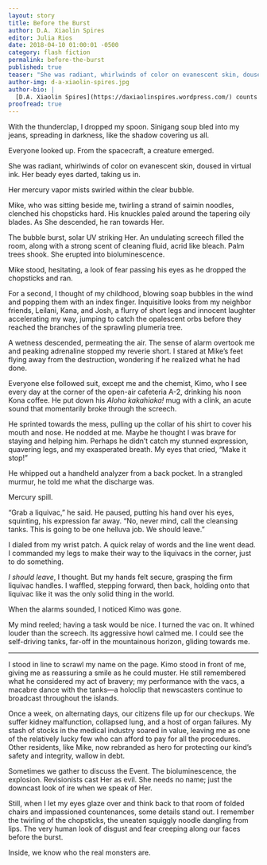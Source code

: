 ```yaml
---
layout: story
title: Before the Burst
author: D.A. Xiaolin Spires
editor: Julia Rios
date: 2018-04-10 01:00:01 -0500
category: flash fiction
permalink: before-the-burst
published: true
teaser: "She was radiant, whirlwinds of color on evanescent skin, doused in virtual ink. Her beady eyes darted, taking us in."
author-img: d-a-xiaolin-spires.jpg
author-bio: |
  [D.A. Xiaolin Spires](https://daxiaolinspires.wordpress.com/) counts stars and sand, residing currently in Hawaiʻi. You can find her embarking on olfactorial odysseys as she inhales plumeria blossoms, poke and poi. Her work appears or is forthcoming in various publications such as _Clarkesworld_, _Analog_, _Grievous Angel_, _Retro Future_, _LONTAR_, _Star*line_, _ETTT_, _Gathering Storm Magazine_, and _Story Seed Vault_; as well as anthologies of the strange and delightful, such as _Sharp & Sugar Tooth_, _Broad Knowledge_, and _Ride the Star Wind_. She can be found on [her website](https://daxiaolinspires.wordpress.com/) or on Twitter: [@spireswriter](https://twitter.com/spireswriter)
proofread: true
---
```


With the thunderclap, I dropped my spoon. Sinigang soup bled into my jeans, spreading in darkness, like the shadow covering us all.

Everyone looked up. From the spacecraft, a creature emerged.

She was radiant, whirlwinds of color on evanescent skin, doused in virtual ink. Her beady eyes darted, taking us in.

Her mercury vapor mists swirled within the clear bubble.

Mike, who was sitting beside me, twirling a strand of saimin noodles, clenched his chopsticks hard. His knuckles paled around the tapering oily blades. As She descended, he ran towards Her.

The bubble burst, solar UV striking Her. An undulating screech filled the room, along with a strong scent of cleaning fluid, acrid like bleach. Palm trees shook. She erupted into bioluminescence.

Mike stood, hesitating, a look of fear passing his eyes as he dropped the chopsticks and ran.

For a second, I thought of my childhood, blowing soap bubbles in the wind and popping them with an index finger. Inquisitive looks from my neighbor friends, Leilani, Kana, and Josh, a flurry of short legs and innocent laughter accelerating my way, jumping to catch the opalescent orbs before they reached the branches of the sprawling plumeria tree.

A wetness descended, permeating the air. The sense of alarm overtook me and peaking adrenaline stopped my reverie short. I stared at Mike’s feet flying away from the destruction, wondering if he realized what he had done.

Everyone else followed suit, except me and the chemist, Kimo, who I see every day at the corner of the open-air cafeteria A-2, drinking his noon Kona coffee. He put down his _Aloha kakahiaka!_ mug with a clink, an acute sound that momentarily broke through the screech.

He sprinted towards the mess, pulling up the collar of his shirt to cover his mouth and nose. He nodded at me. Maybe he thought I was brave for staying and helping him. Perhaps he didn’t catch my stunned expression, quavering legs, and my exasperated breath. My eyes that cried, “Make it stop!”

He whipped out a handheld analyzer from a back pocket. In a strangled murmur, he told me what the discharge was.

Mercury spill.

“Grab a liquivac,” he said. He paused, putting his hand over his eyes, squinting, his expression far away. “No, never mind, call the cleansing tanks. This is going to be one helluva job. We should leave.”

I dialed from my wrist patch. A quick relay of words and the line went dead. I commanded my legs to make their way to the liquivacs in the corner, just to do something.

_I should leave_, I thought. But my hands felt secure, grasping the firm liquivac handles. I waffled, stepping forward, then back, holding onto that liquivac like it was the only solid thing in the world.

When the alarms sounded, I noticed Kimo was gone.

My mind reeled; having a task would be nice. I turned the vac on. It whined louder than the screech. Its aggressive howl calmed me. I could see the self-driving tanks, far-off in the mountainous horizon, gliding towards me.

----

I stood in line to scrawl my name on the page. Kimo stood in front of me, giving me as reassuring a smile as he could muster. He still remembered what he considered my act of bravery; my performance with the vacs, a macabre dance with the tanks—a holoclip that newscasters continue to broadcast throughout the islands.

Once a week, on alternating days, our citizens file up for our checkups. We suffer kidney malfunction, collapsed lung, and a host of organ failures. My stash of stocks in the medical industry soared in value, leaving me as one of the relatively lucky few who can afford to pay for all the procedures. Other residents, like Mike, now rebranded as hero for protecting our kind’s safety and integrity, wallow in debt.

Sometimes we gather to discuss the Event. The bioluminescence, the explosion. Revisionists cast Her as evil. She needs no name; just the downcast look of ire when we speak of Her.

Still, when I let my eyes glaze over and think back to that room of folded chairs and impassioned countenances, some details stand out. I remember the twirling of the chopsticks, the uneaten squiggly noodle dangling from lips. The very human look of disgust and fear creeping along our faces before the burst.

Inside, we know who the real monsters are.
